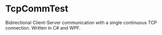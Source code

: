 # TcpCommTest
Bidirectional Client-Server communication with a single continuous TCP connection. Written in C# and WPF.
